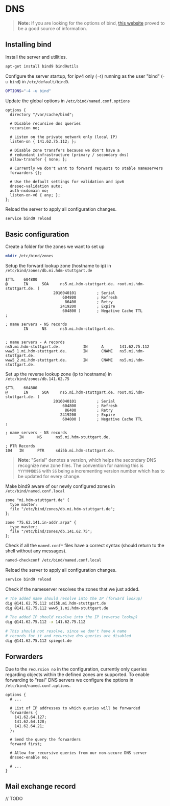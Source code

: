 # DNS

> **Note:** If you are looking for the options of bind, [this website](http://www.zytrax.com/books/dns/ch7/statements.html) proved to be a good source of information.

## Installing bind

Install the server and utilities.

```bash
apt-get install bind9 bind9utils
```

Configure the server startup, for ipv4 only (`-4`) running as the user "bind" (`-u bind`) in `/etc/default/bind9`.

```bash
OPTIONS="-4 -u bind"
```

Update the global options in `/etc/bind/named.conf.options`

```aconf
options {
  directory "/var/cache/bind";

  # Disable recursive dns queries
  recursion no;

  # Listen on the private network only (local IP)
  listen-on { 141.62.75.112; };

  # Disable zone transfers becaues we don't have a
  # redundant infrastructure (primary / secondary dns)
  allow-transfer { none; };

  # Currently we don't want to forward requests to stable nameservers
  forwarders {};

  # Use the default settings for validation and ipv6
  dnssec-validation auto;
  auth-nxdomain no;
  listen-on-v6 { any; };
};
```

Reload the server to apply all configuration changes.

```bash
service bind9 reload
```

## Basic configuration

Create a folder for the zones we want to set up

```bash
mkdir /etc/bind/zones
```

Setup the forward lookup zone (hostname to ip) in `/etc/bind/zones/db.mi.hdm-stuttgart.de`

```
$TTL    604800
@       IN      SOA     ns5.mi.hdm-stuttgart.de. root.mi.hdm-stuttgart.de. (
                     2016040101         ; Serial
                         604800         ; Refresh
                          86400         ; Retry
                        2419200         ; Expire
                         604800 )       ; Negative Cache TTL
;

; name servers - NS records
        IN      NS      ns5.mi.hdm-stuttgart.de.


; name servers - A records
ns5.mi.hdm-stuttgart.de.          IN      A       141.62.75.112
www5_1.mi.hdm-stuttgart.de.       IN      CNAME   ns5.mi.hdm-stuttgart.de.
www5_2.mi.hdm-stuttgart.de.       IN      CNAME   ns5.mi.hdm-stuttgart.de.
```

Set up the reverse lookup zone (ip to hostname) in `/etc/bind/zones/db.141.62.75`

```
$TTL    604800
@       IN      SOA     ns5.mi.hdm-stuttgart.de. root.mi.hdm-stuttgart.de. (
                     2016040101         ; Serial
                         604800         ; Refresh
                          86400         ; Retry
                        2419200         ; Expire
                         604800 )       ; Negative Cache TTL
;

; name servers - NS records
      IN      NS      ns5.mi.hdm-stuttgart.de.

; PTR Records
104   IN      PTR     sdi5b.mi.hdm-stuttgart.de.
```

> **Note:** "Serial" denotes a version, which helps the secondary DNS recognize new zone files. The convention for naming this is `YYYYMMDDSS` with `SS` being a incrementing version number which has to be updated for every change.

Make bind9 aware of our newly configured zones in `/etc/bind/named.conf.local`

```
zone "mi.hdm-stuttgart.de" {
  type master;
  file "/etc/bind/zones/db.mi.hdm-stuttgart.de";
};

zone "75.62.141.in-addr.arpa" {
  type master;
  file "/etc/bind/zones/db.141.62.75";
};
```

Check if all the `named.conf*` files have a correct syntax (should return to the shell without any messages).

```bash
named-checkconf /etc/bind/named.conf.local
```

Reload the server to apply all configuration changes.

```bash
service bind9 reload
```

Check if the nameserver resolves the zones that we just added.

```bash
# The added name should resolve into the IP (forward lookup)
dig @141.62.75.112 sdi5b.mi.hdm-stuttgart.de
dig @141.62.75.112 www5_1.mi.hdm-stuttgart.de

# The added IP should resolve into the IP (reverse lookup)
dig @141.62.75.112 -x 141.62.75.112

# This should not resolve, since we don't have A name
# records for it and recursive dns queries are disabled
dig @141.62.75.112 spiegel.de
```

## Forwarders

Due to the `recursion no` in the configuration, currently only queries regarding objects within the defined zones are supported. To enable forwarding to "real" DNS servers we configure the options in `/etc/bind/named.conf.options`.

```aconf
options {
  # ...
  
  # List of IP addresses to which queries will be forwarded
  forwarders {
    141.62.64.127;
    141.62.64.128;
    141.62.64.21;
  };
  
  # Send the query the forwarders
  forward first;
  
  # Allow for recursive queries from our non-secure DNS server
  dnssec-enable no;
  
  # ...
}
```

## Mail exchange record

// TODO
